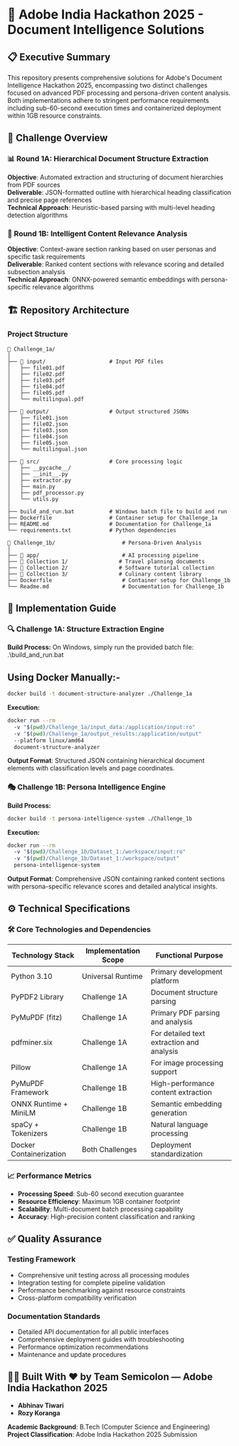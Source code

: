 
# 🚀 Adobe India Hackathon 2025 - Document Intelligence Solutions

## 📋 Executive Summary

This repository presents comprehensive solutions for Adobe's Document Intelligence Hackathon 2025, encompassing two distinct challenges focused on advanced PDF processing and persona-driven content analysis. Both implementations adhere to stringent performance requirements including sub-60-second execution times and containerized deployment within 1GB resource constraints.

## 🎯 Challenge Overview

### 📊 Round 1A: Hierarchical Document Structure Extraction
**Objective**: Automated extraction and structuring of document hierarchies from PDF sources  
**Deliverable**: JSON-formatted outline with hierarchical heading classification and precise page references  
**Technical Approach**: Heuristic-based parsing with multi-level heading detection algorithms

### 🧠 Round 1B: Intelligent Content Relevance Analysis  
**Objective**: Context-aware section ranking based on user personas and specific task requirements  
**Deliverable**: Ranked content sections with relevance scoring and detailed subsection analysis  
**Technical Approach**: ONNX-powered semantic embeddings with persona-specific relevance algorithms

## 🏗️ Repository Architecture

### Project Structure
```
📁 Challenge_1a/
│
├── 📁 input/                    # Input PDF files
│   ├── file01.pdf
│   ├── file02.pdf
│   ├── file03.pdf
│   ├── file04.pdf
│   ├── file05.pdf
│   └── multilingual.pdf
│
├── 📁 output/                   # Output structured JSONs
│   ├── file01.json
│   ├── file02.json
│   ├── file03.json
│   ├── file04.json
│   ├── file05.json
│   └── multilingual.json
│
├── 📁 src/                      # Core processing logic
│   ├── __pycache__/
│   ├── __init__.py
│   ├── extractor.py
│   ├── main.py
│   ├── pdf_processor.py
│   └── utils.py
│
├── build_and_run.bat           # Windows batch file to build and run
├── Dockerfile                  # Container setup for Challenge_1a
├── README.md                   # Documentation for Challenge_1a
└── requirements.txt            # Python dependencies

📁 Challenge_1b/                     # Persona-Driven Analysis
│
├── 📁 app/                          # AI processing pipeline
├── 📁 Collection 1/                # Travel planning documents
├── 📁 Collection 2/                # Software tutorial collection
├── 📁 Collection 3/                # Culinary content library
├── Dockerfile                      # Container setup for Challenge_1b
└── Readme.md                       # Documentation for Challenge_1b

```

## 🔧 Implementation Guide

### 🔍 Challenge 1A: Structure Extraction Engine

**Build Process:**
On Windows, simply run the provided batch file:
.\build_and_run.bat

## Using Docker Manually:-
```bash
docker build -t document-structure-analyzer ./Challenge_1a
```

**Execution:**
```bash
docker run --rm 
  -v "$(pwd)/Challenge_1a/input_data:/application/input:ro" 
  -v "$(pwd)/Challenge_1a/output_results:/application/output" 
  --platform linux/amd64 
  document-structure-analyzer
```

**Output Format**: Structured JSON containing hierarchical document elements with classification levels and page coordinates.

### 🎭 Challenge 1B: Persona Intelligence Engine

**Build Process:**
```bash
docker build -t persona-intelligence-system ./Challenge_1b
```

**Execution:**
```bash
docker run --rm 
  -v "$(pwd)/Challenge_1b/Dataset_1:/workspace/input:ro" 
  -v "$(pwd)/Challenge_1b/Dataset_1:/workspace/output" 
  persona-intelligence-system
```

**Output Format**: Comprehensive JSON containing ranked content sections with persona-specific relevance scores and detailed analytical insights.

## ⚙️ Technical Specifications

### 🛠️ Core Technologies and Dependencies

| Technology Stack | Implementation Scope | Functional Purpose |
|------------------|---------------------|-------------------|
| Python 3.10 | Universal Runtime | Primary development platform |
| PyPDF2 Library | Challenge 1A | Document structure parsing |
| PyMuPDF (fitz) | Challenge 1A |Primary PDF parsing and analysis |
| pdfminer.six | Challenge 1A |For detailed text extraction and analysis |
| Pillow  | Challenge 1A |For image processing support|
| PyMuPDF Framework | Challenge 1B | High-performance content extraction |
| ONNX Runtime + MiniLM | Challenge 1B | Semantic embedding generation |
| spaCy + Tokenizers | Challenge 1B | Natural language processing |
| Docker Containerization | Both Challenges | Deployment standardization |

### 📈 Performance Metrics

- **Processing Speed**: Sub-60 second execution guarantee
- **Resource Efficiency**: Maximum 1GB container footprint
- **Scalability**: Multi-document batch processing capability
- **Accuracy**: High-precision content classification and ranking

## ✅ Quality Assurance

### Testing Framework
- Comprehensive unit testing across all processing modules
- Integration testing for complete pipeline validation
- Performance benchmarking against resource constraints
- Cross-platform compatibility verification

### Documentation Standards
- Detailed API documentation for all public interfaces
- Comprehensive deployment guides with troubleshooting
- Performance optimization recommendations
- Maintenance and update procedures


## 👨‍💻 Built With ❤️ by **Team Semicolon** — Adobe India Hackathon 2025

- **Abhinav Tiwari**
- **Rozy Koranga**
 
**Academic Background**: B.Tech (Computer Science and Engineering)  
**Project Classification**: Adobe India Hackathon 2025 Submission
